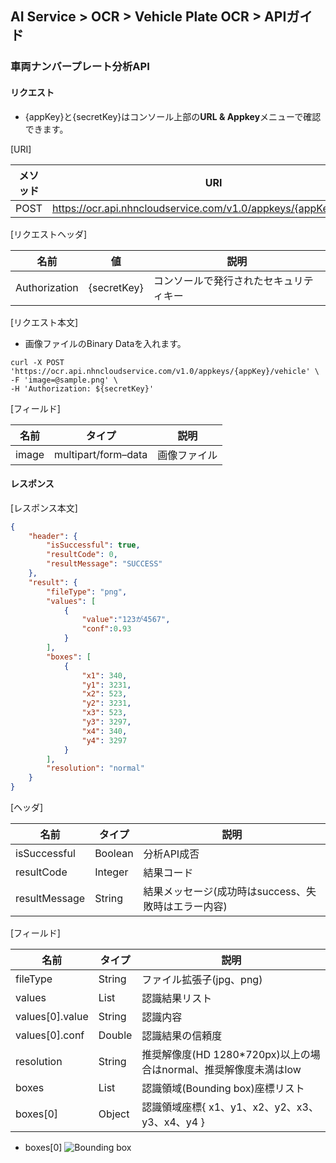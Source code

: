 ## AI Service > OCR > Vehicle Plate OCR > APIガイド

### 車両ナンバープレート分析API

#### リクエスト

* {appKey}と{secretKey}はコンソール上部の**URL & Appkey**メニューで確認できます。

[URI]

| メソッド | URI                                                               |
|------|-------------------------------------------------------------------|
| POST | https://ocr.api.nhncloudservice.com/v1.0/appkeys/{appKey}/vehicle |

[リクエストヘッダ]

| 名前            | 値           | 説明                  |
|---------------|-------------|---------------------|
| Authorization | {secretKey} | コンソールで発行されたセキュリティキー |

[リクエスト本文]

* 画像ファイルのBinary Dataを入れます。

```shell
curl -X POST 'https://ocr.api.nhncloudservice.com/v1.0/appkeys/{appKey}/vehicle' \
-F 'image=@sample.png' \
-H 'Authorization: ${secretKey}'
```

[フィールド]

| 名前    | タイプ                 | 説明     |
|-------|---------------------|--------|
| image | multipart/form–data | 画像ファイル |

#### レスポンス

[レスポンス本文]

```json
{
    "header": {
        "isSuccessful": true,
        "resultCode": 0,
        "resultMessage": "SUCCESS"
    },
    "result": {
        "fileType": "png",
        "values": [
            {
                "value":"123が4567",
                "conf":0.93
            }
        ],
        "boxes": [
            {
                "x1": 340,
                "y1": 3231,
                "x2": 523,
                "y2": 3231,
                "x3": 523,
                "y3": 3297,
                "x4": 340,
                "y4": 3297
            }
        ],
        "resolution": "normal"
    }
}
```

[ヘッダ]

| 名前            | タイプ     | 説明                             |
|---------------|---------|--------------------------------|
| isSuccessful  | Boolean | 分析API成否                        |
| resultCode    | Integer | 結果コード                          |
| resultMessage | String  | 結果メッセージ(成功時はsuccess、失敗時はエラー内容) |

[フィールド]

| 名前              | タイプ    | 説明                                           |
|-----------------|--------|----------------------------------------------|
| fileType        | String | ファイル拡張子(jpg、png)                             |
| values          | List   | 認識結果リスト                                      |
| values[0].value | String | 認識内容                                         |
| values[0].conf  | Double | 認識結果の信頼度                                     |
| resolution      | String | 推奨解像度(HD 1280*720px)以上の場合はnormal、推奨解像度未満はlow |
| boxes           | List   | 認識領域(Bounding box)座標リスト                      |
| boxes[0]        | Object | 認識領域座標{ x1、y1、x2、y2、x3、y3、x4、y4 }            |

* boxes[0]
  ![Bounding box](http://static.toastoven.net/prod_ocr/bbox.png)
